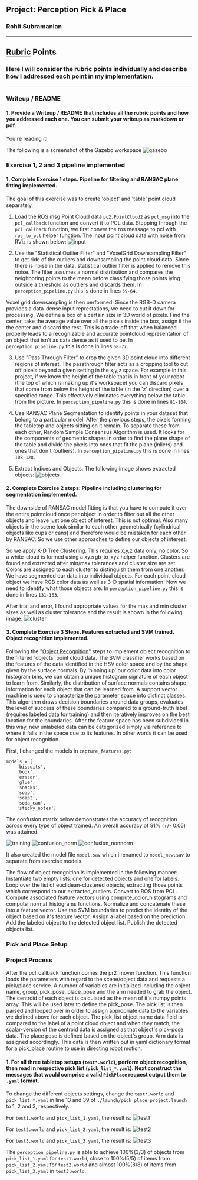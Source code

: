 ## Project: Perception Pick & Place
### Rohit Subramanian

---
[//]: # (Image References)
[input]: ./images/input_image.png
[img_table]: ./images/img_table.png
[objects]: ./images/objects.png
[cluster]: ./images/clustering.png
[training]: ./images/training.png
[gazebo]:./images/gazebo_image.png
[test1]:./images/test1_list1.png
[test2]:./images/test2_list2.png
[test3]:./images/test3_list3.png
[confusion_norm]: ./images/normalized_confusion.png
[confusion_nonnorm]: ./images/nonnormal_confusion.png

## [Rubric](https://review.udacity.com/#!/rubrics/1067/view) Points
### Here I will consider the rubric points individually and describe how I addressed each point in my implementation.  

---
### Writeup / README

#### 1. Provide a Writeup / README that includes all the rubric points and how you addressed each one.  You can submit your writeup as markdown or pdf.  

You're reading it!

The following is a screenshot of the Gazebo workspace
![gazebo]
### Exercise 1, 2 and 3 pipeline implemented
#### 1. Complete Exercise 1 steps. Pipeline for filtering and RANSAC plane fitting implemented.
The goal of this exercise was to create 'object' and 'table' point cloud separately.


1. Load the ROS msg Point Cloud data `pc2.PointCloud2` as `pcl_msg` into the `pcl_callback` function and convert it to PCL data. 
Stepping through the `pcl_callback` function, we first conver the ros message to pcl with `ros_to_pcl` helper function. The input point cloud data with noise from RViz is shown below:
 ![input]

2. Use the  "Statistical Outlier Filter" and "VoxelGrid Downsampling Filter" to get ride of the outliers and downsampling the point cloud data. Since there is noise in the data, statistical outlier filter is applied to remove this noise. The filter assumes a normal distribution and compares the neighboring points to the mean before classifying those points lying outside a threshold as outliers and discards them. In `perception_pipeline.py` this is done in lines `59-64`.

Voxel grid downsampling is then performed. Since the RGB-D camera provides a data-dense input represtations, we need to cut it down for processing. We define a box of a certain size in 3D world of pixels. Find the center, take the average value over all the pixels inside the box, assign it the the center and discard the rest. This is a trade-off that when balanced properly leads to a recognizable and accurate pointcloud representation of an object that isn't as data dense as it used to be. In `perception_pipeline.py` this is done in lines `68-77`.

3. Use "Pass Through Filter" to crop the given 3D point cloud into different regions of interest. The passthrough filter acts as a cropping tool to cut off pixels beyond a given setting in the x,y,z space. For example in this project, if we know the height of the table that is in front of your robot (the top of which is making up it's workspace) you can discard pixels that come from below the height of the table (in the 'z' direction) over a specified range. This effectively eliminates everything below the table from the picture. In `perception_pipeline.py` this is done in lines `81-104`.

4. Use RANSAC Plane Segmentation to identify points in your dataset that belong to a particular model. After the previous steps, the pixels forming the tabletop and objects sitting on it remain. To separate these from each other, Random Sample Consensus Algorithm is used. It looks for the components of geometric shapes in order to find the plane shape of the table and divide the pixels into ones that fit the plane (inliers) and ones that don't (outliers). In `perception_pipeline.py` this is done in lines `108-128`.

5. Extract Indices and Objects. 
The following image shows extracted objects:
![objects]

#### 2. Complete Exercise 2 steps: Pipeline including clustering for segmentation implemented.  

The downside of RANSAC model fitting is that you have to compute it over the entire pointcloud once per object in order to filter out all the other objects and leave just one object of interest. This is not optimal. Also many objects in the scene look similar to each other geometrically (cylindrical objects like cups or cans) and therefore would be mistaken for each other by RANSAC. So we use other approaches to define our objects of interest. 

So we apply K-D Tree Clustering. This requires x,y,z data only, no color. So a white-cloud is formed using a xyzrgb_to_xyz helper function. Clusters are found and extracted after min/max tolerances and cluster size are set. Colors are assigned to each cluster to distinguish them from one another. We have segmented our data into individual objects. For each point-cloud object we have RGB color data as well as 3-D spatial information. Now we need to identify what those objects are. In `perception_pipeline.py` this is done in lines `131-163`.

After trial and error, I found appropriate values for the max and min cluster sizes as well as cluster tolerance and the result is shown in the following image:
![cluster]

#### 3. Complete Exercise 3 Steps.  Features extracted and SVM trained.  Object recognition implemented.
Following the "[Object Recognition](https://classroom.udacity.com/nanodegrees/nd209/parts/586e8e81-fc68-4f71-9cab-98ccd4766cfe/modules/e5bfcfbd-3f7d-43fe-8248-0c65d910345a/lessons/81e87a26-bd41-4d30-bc8b-e747312102c6/concepts/8389976c-550a-4fde-a530-65ca24b31f05)" steps to implement object recognition to the filtered 'objects' point cloud data. The SVM classifier works based on the features of the data identified in the HSV color space and by the shape given by the surface normals. By 'binning up' our color data into color histogram bins, we can obtain a unique histogram signature of each object to learn from. Similarly, the distribution of surface normals contains shape information for each object that can be learned from. A support vector machine is used to characterize the parameter space into distinct classes. This algorithm draws decision boundaries around data groups, evaluates the level of success of these boundaries compared to a ground-truth label (requires labeled data for training) and then iteratively improves on the best location for the boundaries. After the feature space has been subdivided in this way, new unlabeled data can be categorized simply via reference to where it falls in the space due to its features. In other words it can be used for object recognition.

First, I changed the models in `capture_features.py`:
```
models = [
    'biscuits',
    'book',
    'eraser',
    'glue',
    'snacks',
    'soap',
    'soap2',
    'soda_can',
    'sticky_notes']
```

The confusion matrix below demonstrates the accuracy of recognition across every type of object trained. An overall accuracy of 91% (+/- 0.05) was attained.

![training]
![confusion_norm]
![confusion_nonnorm]

It also created the model file `model.sav` which i renamed to `model_new.sav` to separate from exercise models.

The flow of object recognition is implemented in the following manner: Instantiate two empty lists: one for detected objects and one for labels. Loop over the list of euclidean-clustered objects, extracting those points which correspond to our extracted_outliers. Convert to ROS from PCL. Compute associated feature vectors using compute_color_histograms and compute_normal_histograms functions. Normalize and concatenate these into a feature vector. Use the SVM boundaries to predict the identity of the object based on it's feature vector. Assign a label based on the prediction. Add the labeled object to the detected object list. Publish the detected objects list.


### Pick and Place Setup
### Project Process
After the pcl_callback function comes the pr2_mover function. This function loads the parameters with regard to the scene/object data and requests a pick/place service. A number of variables are initialized including the object name, group, pick_pose, place_pose and the arm needed to grab the object. The centroid of each object is calculated as the mean of it's numpy points array. This will be used later to define the pick_pose. The pick list is then parsed and looped over in order to assign appropriate data to the variables we defined above for each object. The pick_list object name data field is compared to the label of a point cloud object and when they match, the scalar-version of the centroid data is assigned as that object's pick-pose data. The place pose is defined based on the object's group. Arm data is assigned accordingly. This data is then written out in yaml dictionary format for a pick_place routine to use in directing robot motion.

#### 1. For all three tabletop setups (`test*.world`), perform object recognition, then read in respective pick list (`pick_list_*.yaml`). Next construct the messages that would comprise a valid `PickPlace` request output them to `.yaml` format.

To change the different objects settings, change the `test*.world` and `pick_list_*.yaml` in line 13 and 39 of `./launch/pick_place_project.launch` to 1, 2 and 3, respectively.

For `test1.world` and `pick_list_1.yaml`, the result is:
![test1]

For `test2.world` and `pick_list_2.yaml`, the result is:
![test2]

For `test3.world` and `pick_list_3.yaml`, the result is:
![test3]

The `perception_pipeline.py` is able to achieve 100%(3/3) of objects from `pick_list_1.yaml` for `test1.world`, close to 100%(5/5) of items from `pick_list_2.yaml` for `test2.world` and almost 100%(8/8) of items from `pick_list_3.yaml` in `test3.world`.


